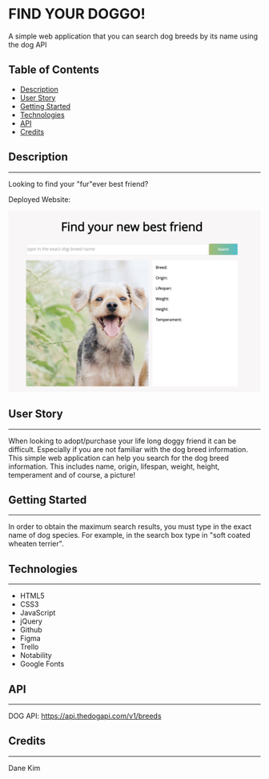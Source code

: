 # **FIND YOUR DOGGO!**

A simple web application that you can search dog breeds by its name using the dog API

## Table of Contents

- [Description](#Description)
- [User Story](#user-story)
- [Getting Started](#getting-started)
- [Technologies](#technologies)
- [API](#API)
- [Credits](#credits)

## Description

---

Looking to find your "fur"ever best friend?

Deployed Website:

![alt text](./Image/README%20Screenshot.png)

## User Story

---

When looking to adopt/purchase your life long doggy friend it can be difficult. Especially if you are not familiar with the dog breed information. This simple web application can help you search for the dog breed information. This includes name, origin, lifespan, weight, height, temperament and of course, a picture!

## Getting Started

---

In order to obtain the maximum search results, you must type in the exact name of dog species. For example, in the search box type in "soft coated wheaten terrier".

## Technologies

---

- HTML5
- CSS3
- JavaScript
- jQuery
- Github
- Figma
- Trello
- Notability
- Google Fonts

## API

---

DOG API: https://api.thedogapi.com/v1/breeds

## Credits

---

Dane Kim
